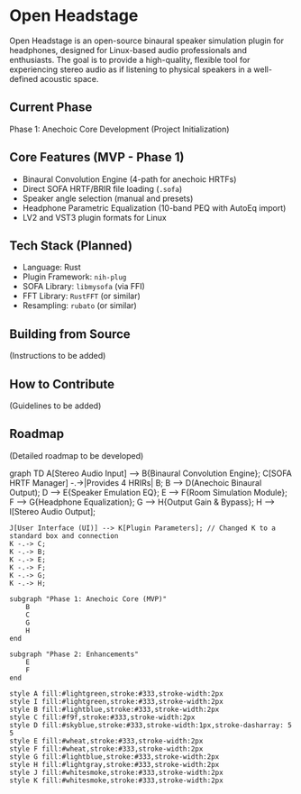 # Open Headstage

Open Headstage is an open-source binaural speaker simulation plugin for headphones, designed for Linux-based audio professionals and enthusiasts.
The goal is to provide a high-quality, flexible tool for experiencing stereo audio as if listening to physical speakers in a well-defined acoustic space.

## Current Phase
Phase 1: Anechoic Core Development (Project Initialization)

## Core Features (MVP - Phase 1)
- Binaural Convolution Engine (4-path for anechoic HRTFs)
- Direct SOFA HRTF/BRIR file loading (`.sofa`)
- Speaker angle selection (manual and presets)
- Headphone Parametric Equalization (10-band PEQ with AutoEq import)
- LV2 and VST3 plugin formats for Linux

## Tech Stack (Planned)
- Language: Rust
- Plugin Framework: `nih-plug`
- SOFA Library: `libmysofa` (via FFI)
- FFT Library: `RustFFT` (or similar)
- Resampling: `rubato` (or similar)

## Building from Source
(Instructions to be added)

## How to Contribute
(Guidelines to be added)

## Roadmap
(Detailed roadmap to be developed)

graph TD
    A[Stereo Audio Input] --> B{Binaural Convolution Engine};
    C[SOFA HRTF Manager] -.->|Provides 4 HRIRs| B;
    B --> D(Anechoic Binaural Output);
    D --> E{Speaker Emulation EQ};
    E --> F{Room Simulation Module};
    F --> G{Headphone Equalization};
    G --> H{Output Gain & Bypass};
    H --> I[Stereo Audio Output];

    J[User Interface (UI)] --> K[Plugin Parameters]; // Changed K to a standard box and connection
    K -.-> C;
    K -.-> B;
    K -.-> E;
    K -.-> F;
    K -.-> G;
    K -.-> H;

    subgraph "Phase 1: Anechoic Core (MVP)"
        B
        C
        G
        H
    end

    subgraph "Phase 2: Enhancements"
        E
        F
    end

    style A fill:#lightgreen,stroke:#333,stroke-width:2px
    style I fill:#lightgreen,stroke:#333,stroke-width:2px
    style B fill:#lightblue,stroke:#333,stroke-width:2px
    style C fill:#f9f,stroke:#333,stroke-width:2px
    style D fill:#skyblue,stroke:#333,stroke-width:1px,stroke-dasharray: 5 5
    style E fill:#wheat,stroke:#333,stroke-width:2px
    style F fill:#wheat,stroke:#333,stroke-width:2px
    style G fill:#lightblue,stroke:#333,stroke-width:2px
    style H fill:#lightgray,stroke:#333,stroke-width:2px
    style J fill:#whitesmoke,stroke:#333,stroke-width:2px
    style K fill:#whitesmoke,stroke:#333,stroke-width:2px
